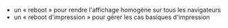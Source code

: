 - un « reboot » pour rendre l'affichage homogène sur tous les navigateurs
- un « reboot d'impression » pour gérer les cas basiques d'impression